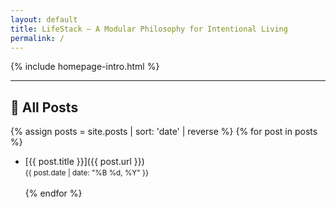 ```yaml
---
layout: default
title: LifeStack – A Modular Philosophy for Intentional Living
permalink: /
---
```


{% include homepage-intro.html %}

---

## 📝 All Posts

{% assign posts = site.posts | sort: 'date' | reverse %}
{% for post in posts %}
- [{{ post.title }}]({{ post.url }})  
  <small>{{ post.date | date: "%B %d, %Y" }}</small><br><br>
{% endfor %}
